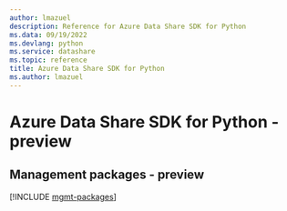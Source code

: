 ```yaml
---
author: lmazuel
description: Reference for Azure Data Share SDK for Python
ms.data: 09/19/2022
ms.devlang: python
ms.service: datashare
ms.topic: reference
title: Azure Data Share SDK for Python
ms.author: lmazuel
---
```

# Azure Data Share SDK for Python - preview

## Management packages - preview
[!INCLUDE [mgmt-packages](data-share-mgmt-index.md)]
